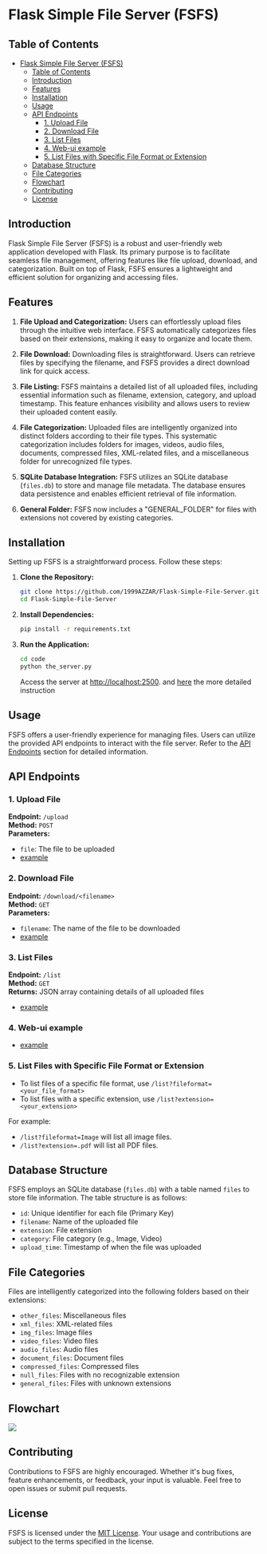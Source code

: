 # Flask Simple File Server (FSFS)

## Table of Contents

- [Flask Simple File Server (FSFS)](#flask-simple-file-server-fsfs)
  - [Table of Contents](#table-of-contents)
  - [Introduction](#introduction)
  - [Features](#features)
  - [Installation](#installation)
  - [Usage](#usage)
  - [API Endpoints](#api-endpoints)
    - [1. Upload File](#1-upload-file)
    - [2. Download File](#2-download-file)
    - [3. List Files](#3-list-files)
    - [4. Web-ui example](#4-web-ui-example)
    - [5. List Files with Specific File Format or Extension](#5-list-files-with-specific-file-format-or-extension)
  - [Database Structure](#database-structure)
  - [File Categories](#file-categories)
  - [Flowchart](#flowchart)
  - [Contributing](#contributing)
  - [License](#license)

## Introduction

Flask Simple File Server (FSFS) is a robust and user-friendly web application developed with Flask. Its primary purpose is to facilitate seamless file management, offering features like file upload, download, and categorization. Built on top of Flask, FSFS ensures a lightweight and efficient solution for organizing and accessing files.

## Features

1. **File Upload and Categorization:** Users can effortlessly upload files through the intuitive web interface. FSFS automatically categorizes files based on their extensions, making it easy to organize and locate them.

2. **File Download:** Downloading files is straightforward. Users can retrieve files by specifying the filename, and FSFS provides a direct download link for quick access.

3. **File Listing:** FSFS maintains a detailed list of all uploaded files, including essential information such as filename, extension, category, and upload timestamp. This feature enhances visibility and allows users to review their uploaded content easily.

4. **File Categorization:** Uploaded files are intelligently organized into distinct folders according to their file types. This systematic categorization includes folders for images, videos, audio files, documents, compressed files, XML-related files, and a miscellaneous folder for unrecognized file types.

5. **SQLite Database Integration:** FSFS utilizes an SQLite database (`files.db`) to store and manage file metadata. The database ensures data persistence and enables efficient retrieval of file information.

6. **General Folder:** FSFS now includes a "GENERAL_FOLDER" for files with extensions not covered by existing categories.

## Installation

Setting up FSFS is a straightforward process. Follow these steps:

1. **Clone the Repository:**

    ```bash
    git clone https://github.com/1999AZZAR/Flask-Simple-File-Server.git
    cd Flask-Simple-File-Server
    ```

2. **Install Dependencies:**

    ```bash
    pip install -r requirements.txt
    ```

3. **Run the Application:**

    ```bash
    cd code
    python the_server.py
    ```

    Access the server at [http://localhost:2500](http://localhost:2500).
    and [here](instruction.md) the more detailed instruction

## Usage

FSFS offers a user-friendly experience for managing files. Users can utilize the provided API endpoints to interact with the file server. Refer to the [API Endpoints](#api-endpoints) section for detailed information.

## API Endpoints

### 1. Upload File

**Endpoint:** `/upload`  
**Method:** `POST`  
**Parameters:**

- `file`: The file to be uploaded
- [example](code/example/api-call/file_upload.py)

### 2. Download File

**Endpoint:** `/download/<filename>`  
**Method:** `GET`  
**Parameters:**

- `filename`: The name of the file to be downloaded
- [example](code/example/api-call/file_download.py)

### 3. List Files

**Endpoint:** `/list`  
**Method:** `GET`  
**Returns:** JSON array containing details of all uploaded files

- [example](code/example/api-call/file_list.py)

### 4. Web-ui example

- [example](code/example/web-ui/)

### 5. List Files with Specific File Format or Extension

- To list files of a specific file format, use `/list?fileformat=<your_file_format>`
- To list files with a specific extension, use `/list?extension=<your_extension>`

For example:

- `/list?fileformat=Image` will list all image files.
- `/list?extension=.pdf` will list all PDF files.

## Database Structure

FSFS employs an SQLite database (`files.db`) with a table named `files` to store file information. The table structure is as follows:

- `id`: Unique identifier for each file (Primary Key)
- `filename`: Name of the uploaded file
- `extension`: File extension
- `category`: File category (e.g., Image, Video)
- `upload_time`: Timestamp of when the file was uploaded

## File Categories

Files are intelligently categorized into the following folders based on their extensions:

- `other_files`: Miscellaneous files
- `xml_files`: XML-related files
- `img_files`: Image files
- `video_files`: Video files
- `audio_files`: Audio files
- `document_files`: Document files
- `compressed_files`: Compressed files
- `null_files`: Files with no recognizable extension
- `general_files`: Files with unknown extensions

## Flowchart

[![](https://mermaid.ink/img/pako:eNqFlllzokAUhf_KrX7xxaSIcUEeZgrFBfdEs7bzwEBrqBFwGkjFCfnv0zSJUZqlfKA559x7vwYKeUemZxGkoC019i-w0tYugIpvyd-Q-MEvuLj4ES3my1UEHdx9IeYfqGzsHamA7QL9DMUlHZ6ceRF0WXEQUhcqfRYE2-c5mxKrUoW6JJ3En4gfgYYHJIDQJxTiztzWuJ3Mi0XXcEgEPay7r8bOto7aT57ufTfrH4efRiHOnkzvHWEHuEuJERDYeDuLUJ_bg9iGIefi5eQtIK5vey63h9zW8dBwrbi3l_L1Y_cR1i3iBvbmkPQx2aStRw88NuKxx-kkgjFmB-hzhBNPd4wt2_YE84Xodz1nT4nvEyuCKf4-E5P3tkUYzwzzheiroWUzf475QvQ1zwwdtpMIFvhrLaYGxCXU2EVwgz-XYmYW7ljgFsfHU3fM3aXxSvilimDJbjZ7Jj7vACWmRy2eXPLLv8Ia-R1uwWE7ZheHO6ukR2iaTIzg7utZ8BPlLJvMOw-UlEzSiPd5iPcc8SED8eEc8bF8XhqxsGSaRnzKQ3ziiM8ZiM_niKpaPjAJrNnvm7O4bpYGVTt5pCp_V4DazWBVuylYrXxo-oIW18wF0F4uaC8B7WeB9lOgg_KhAmhhzUIAHeaCJm8wVc8C1VOgo_KhAmhhzY0AOs4FHSegkyzQSQp0Wj5UAC2suRVAZ7mgswR0ngU6T4EuyocKoIU1d3x4J96Mv_cYIVcfM1VVzZa1bHmQLY-y5Wm2vBBkVEUOoY5hW-zL4z0OrVHwQhyyRgpbWgb9s0Zr94PljDDwlgfXREpAQ1JF4d5i_6KabbAPFgcpG2PnM3VvuM-e53yF2ClS3tEbUmrtS6kmy3JdbsotudlqV9EBKY3aZfPqWmpKckNut6TaVeOjiv7xBtJlqy7XrqXGtVxrS_X2VevjPyFrDDo?type=png)](https://mermaid.live/edit#pako:eNqFlllzokAUhf_KrX7xxaSIcUEeZgrFBfdEs7bzwEBrqBFwGkjFCfnv0zSJUZqlfKA559x7vwYKeUemZxGkoC019i-w0tYugIpvyd-Q-MEvuLj4ES3my1UEHdx9IeYfqGzsHamA7QL9DMUlHZ6ceRF0WXEQUhcqfRYE2-c5mxKrUoW6JJ3En4gfgYYHJIDQJxTiztzWuJ3Mi0XXcEgEPay7r8bOto7aT57ufTfrH4efRiHOnkzvHWEHuEuJERDYeDuLUJ_bg9iGIefi5eQtIK5vey63h9zW8dBwrbi3l_L1Y_cR1i3iBvbmkPQx2aStRw88NuKxx-kkgjFmB-hzhBNPd4wt2_YE84Xodz1nT4nvEyuCKf4-E5P3tkUYzwzzheiroWUzf475QvQ1zwwdtpMIFvhrLaYGxCXU2EVwgz-XYmYW7ljgFsfHU3fM3aXxSvilimDJbjZ7Jj7vACWmRy2eXPLLv8Ia-R1uwWE7ZheHO6ukR2iaTIzg7utZ8BPlLJvMOw-UlEzSiPd5iPcc8SED8eEc8bF8XhqxsGSaRnzKQ3ziiM8ZiM_niKpaPjAJrNnvm7O4bpYGVTt5pCp_V4DazWBVuylYrXxo-oIW18wF0F4uaC8B7WeB9lOgg_KhAmhhzUIAHeaCJm8wVc8C1VOgo_KhAmhhzY0AOs4FHSegkyzQSQp0Wj5UAC2suRVAZ7mgswR0ngU6T4EuyocKoIU1d3x4J96Mv_cYIVcfM1VVzZa1bHmQLY-y5Wm2vBBkVEUOoY5hW-zL4z0OrVHwQhyyRgpbWgb9s0Zr94PljDDwlgfXREpAQ1JF4d5i_6KabbAPFgcpG2PnM3VvuM-e53yF2ClS3tEbUmrtS6kmy3JdbsotudlqV9EBKY3aZfPqWmpKckNut6TaVeOjiv7xBtJlqy7XrqXGtVxrS_X2VevjPyFrDDo)

## Contributing

Contributions to FSFS are highly encouraged. Whether it's bug fixes, feature enhancements, or feedback, your input is valuable. Feel free to open issues or submit pull requests.

## License

FSFS is licensed under the [MIT License](LICENSE). Your usage and contributions are subject to the terms specified in the license.
